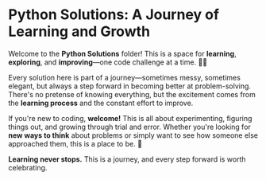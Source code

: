 # Python Solutions: A Journey of Learning and Growth 

Welcome to the **Python Solutions** folder! This is a space for **learning**, **exploring**, and **improving**—one code challenge at a time. 🧠💡

Every solution here is part of a journey—sometimes messy, sometimes elegant, but always a step forward in becoming better at problem-solving. There's no pretense of knowing everything, but the excitement comes from the **learning process** and the constant effort to improve. 

If you're new to coding, **welcome!** This is all about experimenting, figuring things out, and growing through trial and error. Whether you're looking for **new ways to think** about problems or simply want to see how someone else approached them, this is a place to be. 🌱

**Learning never stops.** This is a journey, and every step forward is worth celebrating. 
